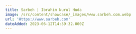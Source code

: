 ```yaml
---
title: Sarbeh | Ibrahim Nurul Huda
image: /src/content/showcase/_images/www.sarbeh.com.webp
url: 'Https://www.sarbeh.com'
dateAdded: 2023-06-12T14:39:32.000Z
---
```


